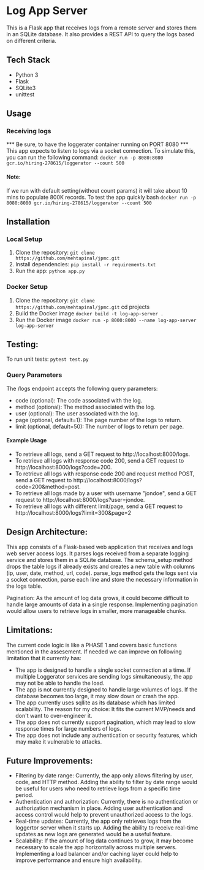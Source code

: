 # Log App Server
This is a Flask app that receives logs from a remote server and stores them in an SQLite database. 
It also provides a REST API to query the logs based on different criteria.

## Tech Stack
* Python 3
* Flask
* SQLite3
* unittest

## Usage
### Receiving logs
*** Be sure, to have the loggerater container running on PORT 8080 *** 
This app expects to listen to logs via a socket connection. To simulate this, you can run the following command:
`docker run -p 8080:8080 gcr.io/hiring-278615/loggerator --count 500`

#### Note: 
If we run with default setting(without count params) it will take about 10 mins to populate 800K records. 
To test the app quickly
bash
`docker run -p 8080:8080 gcr.io/hiring-278615/loggerator --count 500`

## Installation
### Local Setup
1. Clone the repository: `git clone https://github.com/mehtapinal/jpmc.git`
2. Install dependencies: `pip install -r requirements.txt`
3. Run the app: `python app.py`

### Docker Setup
1. Clone the repository: `git clone https://github.com/mehtapinal/jpmc.git`
    cd projects
2. Build the Docker image
    `docker build -t log-app-server .`
3. Run the Docker image
    `docker run -p 8000:8000 --name log-app-server log-app-server`

## Testing:
To run  unit tests: `pytest test.py`

### Query Parameters
The /logs endpoint accepts the following query parameters:

* code (optional): The code associated with the log.
* method (optional): The method associated with the log.
* user (optional): The user associated with the log.
* page (optional, default=1): The page number of the logs to return.
* limit (optional, default=50): The number of logs to return per page.

#### Example Usage

* To retrieve all logs, send a GET request to http://localhost:8000/logs.
* To retrieve all logs with response code 200, send a GET request to http://localhost:8000/logs?code=200.
* To retrieve all logs with response code 200 and request method POST, send a GET request to http://localhost:8000/logs?code=200&method=post.
* To retrieve all logs made by a user with username "jondoe", send a GET request to http://localhost:8000/logs?user=jondoe.
* To retrieve all logs with different limit/page, send a GET request to http://localhost:8000/logs?limit=300&page=2


## Design Architecture:
This app consists of a Flask-based web application that receives and logs web server access logs. It parses logs received from a separate logging service and stores them in a SQLite database.
The schema_setup method drops the table logs if already exists and creates a new table with columns (ip, user, date, method, url, code).
parse_logs method gets the logs sent via a socket connection, parse each line and store the necessary information in the logs table.

Pagination: As the amount of log data grows, it could become difficult to handle large amounts of data in a single response. 
Implementing pagination would allow users to retrieve logs in smaller, more manageable chunks.


## Limitations:
The current code logic is like a PHASE 1 and covers basic functions mentioned in the assesement. 
If needed we can improve on following limitation that it currently has:

* The app is designed to handle a single socket connection at a time. If multiple Loggerator services are sending logs simultaneously, the app may not be able to handle the load.
* The app is not currently designed to handle large volumes of logs. If the database becomes too large, it may slow down or crash the app.
* The app currently uses sqllite as its database which has limited scalability. The reason for my choice: It fits the current MVP/needs and don't want to over-engineer it.
* The app does not currently support pagination, which may lead to slow response times for large numbers of logs.
* The app does not include any authentication or security features, which may make it vulnerable to attacks.

## Future Improvements:
* Filtering by date range: Currently, the app only allows filtering by user, code, and HTTP method. Adding the ability to filter by date range would be useful for users who need to retrieve logs from a specific time period.
* Authentication and authorization: Currently, there is no authentication or authorization mechanism in place. Adding user authentication and access control would help to prevent unauthorized access to the logs.
* Real-time updates: Currently, the app only retrieves logs from the loggertor server when it starts up. Adding the ability to receive real-time updates as new logs are generated would be a useful feature.
* Scalability: If the amount of log data continues to grow, it may become necessary to scale the app horizontally across multiple servers. Implementing a load balancer and/or caching layer could help to improve performance and ensure high availability.
